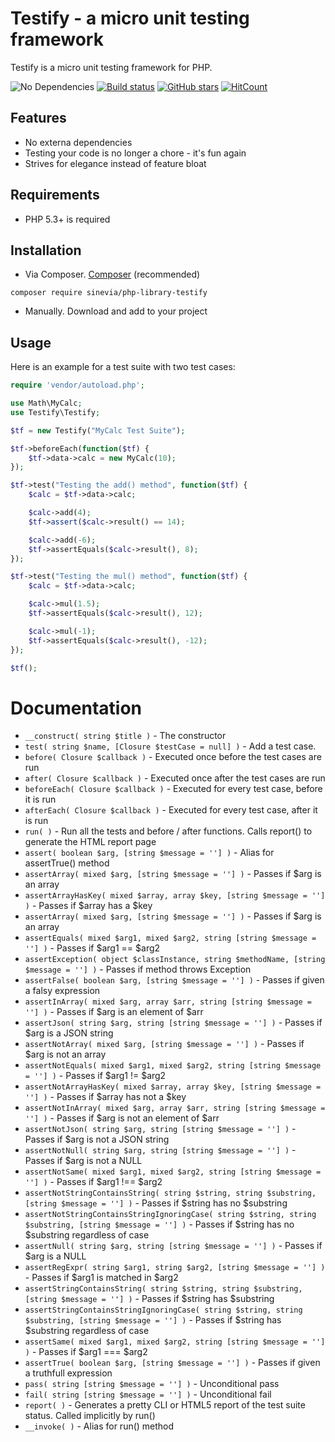 Testify - a micro unit testing framework
========================================
Testify is a micro unit testing framework for PHP.

![No Dependencies](https://img.shields.io/badge/no-dependencies-success.svg)
[![Build status][build-status-master-image]][build-status-master]
[![GitHub stars](https://img.shields.io/github/stars/Sinevia/php-library-testify.svg?style=social&label=Star&maxAge=2592000)](https://GitHub.com/Sinevia/php-library-testify/stargazers/)
[![HitCount](http://hits.dwyl.io/Sinevia/badges.svg)](http://hits.dwyl.io/Sinevia/badges)

[build-status-master]: https://travis-ci.com/Sinevia/php-library-testify
[build-status-master-image]: https://api.travis-ci.com/Sinevia/php-serverless.svg?branch=master

## Features

* No externa dependencies
* Testing your code is no longer a chore - it's fun again
* Strives for elegance instead of feature bloat


## Requirements

* PHP 5.3+ is required

## Installation ##

- Via Composer. [Composer](http://getcomposer.org/) (recommended)
```
composer require sinevia/php-library-testify
```

- Manually. Download and add to your project


Usage
-----
Here is an example for a test suite with two test cases:

```php
require 'vendor/autoload.php';

use Math\MyCalc;
use Testify\Testify;

$tf = new Testify("MyCalc Test Suite");

$tf->beforeEach(function($tf) {
    $tf->data->calc = new MyCalc(10);
});

$tf->test("Testing the add() method", function($tf) {
    $calc = $tf->data->calc;

    $calc->add(4);
    $tf->assert($calc->result() == 14);

    $calc->add(-6);
    $tf->assertEquals($calc->result(), 8);
});

$tf->test("Testing the mul() method", function($tf) {
    $calc = $tf->data->calc;

    $calc->mul(1.5);
    $tf->assertEquals($calc->result(), 12);

    $calc->mul(-1);
    $tf->assertEquals($calc->result(), -12);
});

$tf();
```

# Documentation

 * `__construct( string $title )` - The constructor
 * `test( string $name, [Closure $testCase = null] )` - Add a test case.
 * `before( Closure $callback )` - Executed once before the test cases are run
 * `after( Closure $callback )` - Executed once after the test cases are run
 * `beforeEach( Closure $callback )` - Executed for every test case, before it is run
 * `afterEach( Closure $callback )` - Executed for every test case, after it is run
 * `run( )` - Run all the tests and before / after functions. Calls report() to generate the HTML report page
 * `assert( boolean $arg, [string $message = ''] )` - Alias for assertTrue() method
 * `assertArray( mixed $arg, [string $message = ''] )` - Passes if $arg is an array
 * `assertArrayHasKey( mixed $array, array $key, [string $message = ''] )` - Passes if $array has a $key
 * `assertArray( mixed $arg, [string $message = ''] )` - Passes if $arg is an array
 * `assertEquals( mixed $arg1, mixed $arg2, string [string $message = ''] )` - Passes if $arg1 == $arg2
 * `assertException( object $classInstance, string $methodName, [string $message = ''] )` - Passes if method throws Exception
 * `assertFalse( boolean $arg, [string $message = ''] )` - Passes if given a falsy expression
 * `assertInArray( mixed $arg, array $arr, string [string $message = ''] )` - Passes if $arg is an element of $arr
 * `assertJson( string $arg, string [string $message = ''] )` - Passes if $arg is a JSON string
 * `assertNotArray( mixed $arg, [string $message = ''] )` - Passes if $arg is not an array
 * `assertNotEquals( mixed $arg1, mixed $arg2, string [string $message = ''] )` - Passes if $arg1 != $arg2
 * `assertNotArrayHasKey( mixed $array, array $key, [string $message = ''] )` - Passes if $array has not a $key
 * `assertNotInArray( mixed $arg, array $arr, string [string $message = ''] )` - Passes if $arg is not an element of $arr
 * `assertNotJson( string $arg, string [string $message = ''] )` - Passes if $arg is not a JSON string
 * `assertNotNull( string $arg, string [string $message = ''] )` - Passes if $arg is not a NULL
 * `assertNotSame( mixed $arg1, mixed $arg2, string [string $message = ''] )` - Passes if $arg1 !== $arg2
 * `assertNotStringContainsString( string $string, string $substring, [string $message = ''] )` - Passes if $string has no $substring
 * `assertNotStringContainsStringIgnoringCase( string $string, string $substring, [string $message = ''] )` - Passes if $string has no $substring regardless of case
 * `assertNull( string $arg, string [string $message = ''] )` - Passes if $arg is a NULL
 * `assertRegExpr( string $arg1, string $arg2, [string $message = ''] )` - Passes if $arg1 is matched in $arg2
 * `assertStringContainsString( string $string, string $substring, [string $message = ''] )` - Passes if $string has $substring
 * `assertStringContainsStringIgnoringCase( string $string, string $substring, [string $message = ''] )` - Passes if $string has $substring regardless of case
 * `assertSame( mixed $arg1, mixed $arg2, string [string $message = ''] )` - Passes if $arg1 === $arg2
 * `assertTrue( boolean $arg, [string $message = ''] )` - Passes if given a truthfull expression
 * `pass( string [string $message = ''] )` - Unconditional pass
 * `fail( string [string $message = ''] )` - Unconditional fail
 * `report( )` - Generates a pretty CLI or HTML5 report of the test suite status. Called implicitly by run()
 * `__invoke( )` - Alias for run() method

